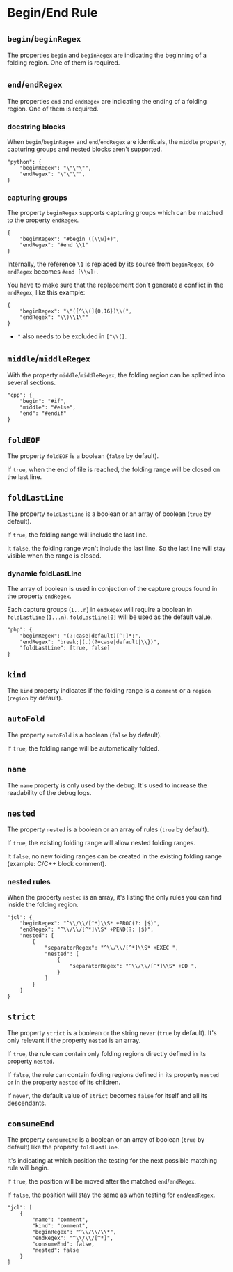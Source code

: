 # Begin/End Rule

## `begin`/`beginRegex`

The properties `begin` and `beginRegex` are indicating the beginning of a folding region. One of them is required.

## `end`/`endRegex`

The properties `end` and `endRegex` are indicating the ending of a folding region. One of them is required.

### docstring blocks

When `begin`/`beginRegex` and `end`/`endRegex` are identicals, the `middle` property, capturing groups and nested blocks aren't supported.

```
"python": {
    "beginRegex": "\"\"\"",
    "endRegex": "\"\"\"",
}
```

### capturing groups

The property `beginRegex` supports capturing groups which can be matched to the property `endRegex`.

```
{
    "beginRegex": "#begin ([\\w]+)",
    "endRegex": "#end \\1"
}
```

Internally, the reference `\1` is replaced by its source from `beginRegex`, so `endRegex` becomes `#end [\\w]+`.

You have to make sure that the replacement don't generate a conflict in the `endRegex`, like this example:

```
{
    "beginRegex": "\"([^\\(]{0,16})\\(",
    "endRegex": "\\)\\1\""
}
```

- `"` also needs to be excluded in `[^\\(]`.

## `middle`/`middleRegex`

With the property `middle`/`middleRegex`, the folding region can be splitted into several sections.

```
"cpp": {
    "begin": "#if",
    "middle": "#else",
    "end": "#endif"
}
```

## `foldEOF`

The property `foldEOF` is a boolean (`false` by default).

If `true`, when the end of file is reached, the folding range will be closed on the last line.

## `foldLastLine`

The property `foldLastLine` is a boolean or an array of boolean (`true` by default).

If `true`, the folding range will include the last line.

It `false`, the folding range won't include the last line. So the last line will stay visible when the range is closed.

### dynamic foldLastLine

The array of boolean is used in conjection of the capture groups found in the property `endRegex`.

Each capture groups (`1...n`) in `endRegex` will require a boolean in `foldLastLine` (`1...n`).
`foldLastLine[0]` will be used as the default value.

```
"php": {
    "beginRegex": "(?:case|default)[^:]*:",
    "endRegex": "break;|(.)(?=case|default|\\})",
    "foldLastLine": [true, false]
}
```

## `kind`

The `kind` property indicates if the folding range is a `comment` or a `region` (`region` by default).

## `autoFold`

The property `autoFold` is a boolean (`false` by default).

If `true`, the folding range will be automatically folded.

## `name`

The `name` property is only used by the debug. It's used to increase the readability of the debug logs.

## `nested`

The property `nested` is a boolean or an array of rules (`true` by default).

If `true`, the existing folding range will allow nested folding ranges.

It `false`, no new folding ranges can be created in the existing folding range (example: C/C++ block comment).

### nested rules

When the property `nested` is an array, it's listing the only rules you can find inside the folding region.

```
"jcl": {
    "beginRegex": "^\\/\\/[^*]\\S* +PROC(?: |$)",
    "endRegex": "^\\/\\/[^*]\\S* +PEND(?: |$)",
    "nested": [
        {
            "separatorRegex": "^\\/\\/[^*]\\S* +EXEC ",
            "nested": [
                {
                    "separatorRegex": "^\\/\\/[^*]\\S* +DD ",
                }
            ]
        }
    ]
}
```

## `strict`

The property `strict` is a boolean or the string `never` (`true` by default). It's only relevant if the property `nested` is an array.

If `true`, the rule can contain only folding regions directly defined in its property `nested`.

If `false`, the rule can contain folding regions defined in its property `nested` or in the property `nested` of its children.

If `never`, the default value of `strict` becomes `false` for itself and all its descendants.

## `consumeEnd`

The property `consumeEnd` is a boolean or an array of boolean (`true` by default) like the property `foldLastLine`.

It's indicating at which position the testing for the next possible matching rule will begin.

If `true`, the position will be moved after the matched `end`/`endRegex`.

If `false`, the position will stay the same as when testing for `end`/`endRegex`.

```
"jcl": [
    {
        "name": "comment",
        "kind": "comment",
        "beginRegex": "^\\/\\/\\*",
        "endRegex": "^\\/\\/[^*]",
        "consumeEnd": false,
        "nested": false
    }
]
```

